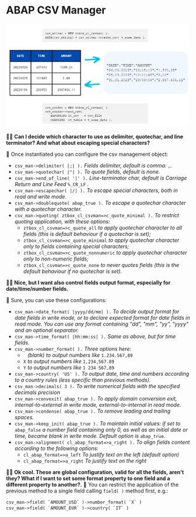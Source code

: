 # ABAP CSV Manager

![Example](CSV_Example.png)

:office_worker: **Can I decide which character to use as delimiter, quotechar, and line terminator? And what about escaping special characters?**

:mage: Once instantiated you can configure the csv management object:
- `csv_man->delimiter( |;| ).`  *Fields delimiter, default is comma:* `,`*.*
- `csv_man->quotechar( |"| ).`  *To quote fields, default is none.*
- `csv_man->end_of_line( '|' ).` *Line-terminator char, default is Carriage Return and Line Feed* `%_CR_LF` *.*
- `csv_man->escapechar( |/| ).` *To escape special characters, both in read and write mode.*
- `csv_man->doublequote( abap_true ).` *To escape a quotechar character with a quotechar character.*
- `csv_man->quoting( ztbox_cl_csvman=>c_quote_minimal ).` *To restrict quoting application, with these options:*
  - `ztbox_cl_csvman=>c_quote_all` *to apply quotechar character to all fields (this is default behaviour if a quotechar is set);*
  - `ztbox_cl_csvman=>c_quote_minimal` *to apply quotechar character only to fields containing special characters;*
  - `ztbox_cl_csvman=>c_quote_nonnumeric` *to apply quotechar character only to non-numeric fields;*
  - `ztbox_cl_csvman=>c_quote_none` *to never quotes fields (this is the default behaviour if no quotechar is set).*

:office_worker: **Nice, but I want also control fields output format, especially for date/time/number fields.**

:mage: Sure, you can use these configurations:
- `csv_man->date_format( |yyyy/dd/mm| ).` *To decide output format for date fields in write mode, or to declare expected format for date fields in read mode. You can use any format containing "dd", "mm", "yy", "yyyy" and an optional separator.*
- `csv_man->time_format( |hh:mm:ss| ).` *Same as above, but for time fields.*
- `csv_man->number_format( ).` *Three options here:*
  - ` ` *(blank) to output numbers like* `1.234.567,89`
  - `X` *to output numbers like* `1,234,567.89`
  - `Y` *to output numbers like* `1 234 567,89`
- `csv_man->country( 'US' ).` *To output date, time and numbers according to a country rules (less specific than previous methods).*
- `csv_man->decimals( 3 ).` *To write numerical fields with the specified decimals precision*
- `csv_man->convexit( abap_true ).` *To apply domain conversion exit, internal-to-external in write mode, external-to-internal in read mode.*
- `csv_man->condense( abap_true ).` *To remove leading and trailing spaces.*
- `csv_man->keep_init( abap_true ).` *To maintain initial values: if set to* `abap_false` *a number field containing only 0, as well as an initial date or time, became blank in write mode. Default option is* `abap_true`.
- `csv_man->alignment( cl_abap_format=>a_right ).` *To align fields content according to the following options:*
  - `cl_abap_format=>a_left` *To justify text on the left (default option)*
  - `cl_abap_format=>a_right` *To justify text on the right*

:office_worker: **Ok cool. These are global configuration, valid for all the fields, aren't they? What if I want to set some format property to one field and a different property to another?.**
:mage: You can restrict the application of the previous method to a single field calling `field( )` method first, e.g.:
```
csv_man->field( `AMOUNT_USD` )->number_format( `X` )
csv_man->field( `AMOUNT_EUR` )->country( `IT` )
```


